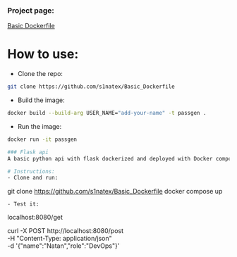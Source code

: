 ### Project page:
[Basic Dockerfile](https://roadmap.sh/projects/basic-dockerfile)

# How to use:
- Clone the repo:
```sh
git clone https://github.com/s1natex/Basic_Dockerfile
```
- Build the image:
```sh
docker build --build-arg USER_NAME="add-your-name" -t passgen .
```
- Run the image:
```sh
docker run -it passgen

### Flask api
A basic python api with flask dockerized and deployed with Docker compose

# Instructions:
- Clone and run:
```
git clone https://github.com/s1natex/Basic_Dockerfile
docker compose up
```
- Test it:
```
localhost:8080/get

curl -X POST http://localhost:8080/post \
     -H "Content-Type: application/json" \
     -d '{"name":"Natan","role":"DevOps"}'
```